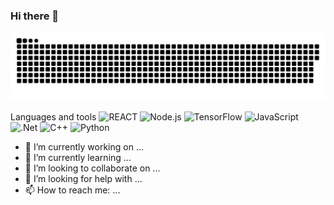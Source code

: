 ### Hi there 👋



<p align="center">
 <img width="600" src="assets/github-snake.svg" alt="snake"/>
</p>


Languages and tools
![REACT](https://img.shields.io/badge/-REACT-090909?style=for-the-badge&logo=react&logoColor=097CDB)
![Node.js](https://img.shields.io/badge/-Node.js-090909?style=for-the-badge&logo=node.js&logoColor=F8C52C)
![TensorFlow](https://img.shields.io/badge/-TensorFlow-090909?style=for-the-badge&logo=tensorflow&logoColor=F88C00)
![JavaScript](https://img.shields.io/badge/-JavaScript-090909?style=for-the-badge&logo=JavaScript&logoColor=E9D54D)
![.Net](https://img.shields.io/badge/-Framework-090909?style=for-the-badge&logo=.net&logoColor=E5D3FF)
![C++](https://img.shields.io/badge/-C++-090909?style=for-the-badge&logo=C%2b%2b&logoColor=6296CC)
![Python](https://img.shields.io/badge/python-090909?style=for-the-badge&logo=python&logoColor=yellow)


- 🔭 I’m currently working on ...
- 🌱 I’m currently learning ...
- 👯 I’m looking to collaborate on ...
- 🤔 I’m looking for help with ...
- 📫 How to reach me: ...
